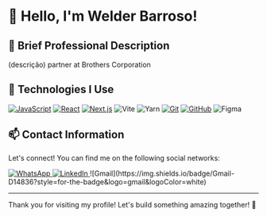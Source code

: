 # 👋 Hello, I'm Welder Barroso!

## 💼 Brief Professional Description

(descrição) partner at Brothers Corporation

## 🚀 Technologies I Use

[![JavaScript](https://img.shields.io/badge/javascript-%23323330.svg?style=flat&logo=javascript&logoColor=#ffff00)](https://developer.mozilla.org/pt-BR/docs/Web/JavaScript)
[![React](https://img.shields.io/badge/-React-61DAFB?style=flat&logo=react&logoColor=white)](https://reactjs.org/)
[![Next.js](https://img.shields.io/badge/-Next.js-000000?style=flat&logo=next.js&logoColor=white)](https://nextjs.org/)
![Vite](https://img.shields.io/badge/vite-%23646CFF.svg?style=flat&logo=vite&logoColor=white)
![Yarn](https://img.shields.io/badge/yarn-%232C8EBB.svg?style=flat&logo=yarn&logoColor=white)
[![Git](https://img.shields.io/badge/-Git-F05032?style=flat&logo=git&logoColor=white)](https://git-scm.com/)
[![GitHub](https://img.shields.io/badge/-GitHub-181717?style=flat&logo=github&logoColor=white)](https://docs.github.com/)
![Figma](https://img.shields.io/badge/figma-%23F24E1E.svg?style=flat&logo=figma&logoColor=white)


## 📫 Contact Information

Let's connect! You can find me on the following social networks:

<a href="https://wa.me/5595991341586" target="_blank">
    <img src="https://img.shields.io/badge/-WhatsApp-25D366?style=flat&logo=whatsapp&logoColor=white" alt="WhatsApp"/>
</a>
<a href="https://www.linkedin.com/in/welder-barroso-37b654207/)" target="_blank">
    <img src="https://img.shields.io/badge/-LinkedIn-0077B5?style=flat&logo=linkedin&logoColor=white" alt="LinkedIn"/>
</a>
![Gmail](https://img.shields.io/badge/Gmail-D14836?style=for-the-badge&logo=gmail&logoColor=white)


---

Thank you for visiting my profile! Let's build something amazing together! 🚀
